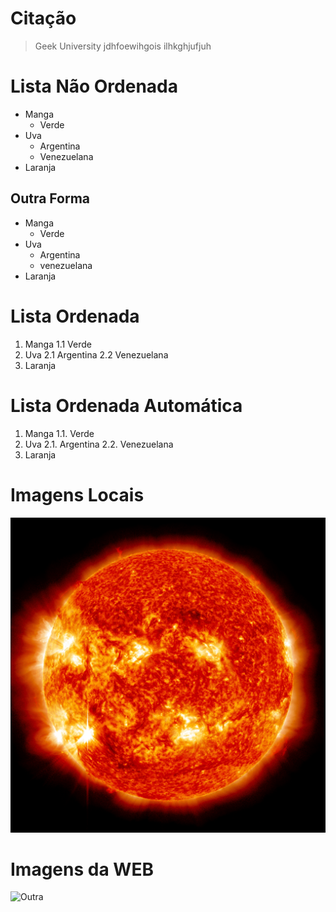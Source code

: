 # Citação

> Geek University
> jdhfoewihgois
> ilhkghjufjuh

# Lista Não Ordenada

- Manga
    - Verde
- Uva
    - Argentina
    - Venezuelana
- Laranja

## Outra Forma

* Manga
    * Verde
* Uva
    * Argentina
    * venezuelana
* Laranja

# Lista Ordenada

1. Manga
    1.1 Verde
2. Uva
    2.1 Argentina
    2.2 Venezuelana
3. Laranja

# Lista Ordenada Automática

1. Manga
    1.1. Verde
1. Uva
    2.1. Argentina
    2.2. Venezuelana
1. Laranja

# Imagens Locais

![Geek](sol.jpg "Sol")


# Imagens da WEB

![Outra](https://cdn-istoedinheiro-ssl.akamaized.net/wp-content/uploads/sites/17/2017/03/din1012-sustenta1.jpgS)